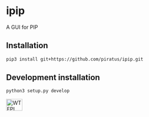 # ipip

A GUI for PIP

## Installation

```bash
pip3 install git+https://github.com/piratus/ipip.git
```

## Development installation

```bash
python3 setup.py develop
```

<a href="http://www.wtfpl.net/"><img alt="WTFPL" src="http://www.wtfpl.net/wp-content/uploads/2012/12/logo-220x1601.png" width="44" height="32"></a>
